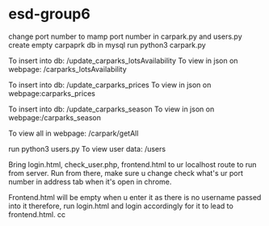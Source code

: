 # esd-group6
change port number to mamp port number in carpark.py and users.py
create empty carpaprk db in mysql
run python3 carpark.py

To insert into db: /update_carparks_lotsAvailability
To view in json on webpage: /carparks_lotsAvailability

To insert into db: /update_carparks_prices
To view in json on webpage:carparks_prices

To insert into db: /update_carparks_season
To view in json on webpage:/carparks_season

To view all in webpage: /carpark/getAll



run python3 users.py
To view user data: /users


Bring login.html, check_user.php, frontend.html to ur localhost route to run from server. 
Run from there, make sure u change check what's ur port number in address tab when it's open in chrome. 

Frontend.html will be empty when u enter it as there is no username passed into it therefore, run login.html and login accordingly for it to lead to frontend.html.
cc